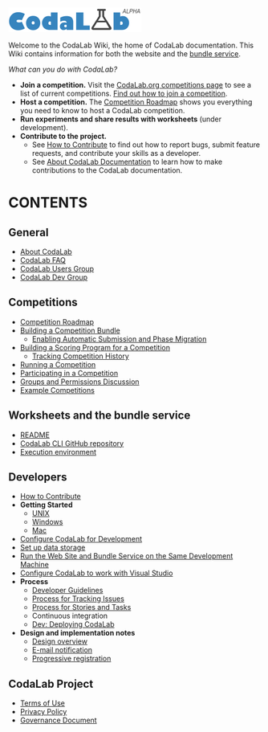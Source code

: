 <p><a href="http://www.codalab.org"><img src="images/codalab-logo-dinky-pos.png" alt=""></a></p>

Welcome to the CodaLab Wiki, the home of CodaLab documentation.  This Wiki contains information for both the website and the [bundle service](https://github.com/codalab/codalab-cli).

*What can you do with CodaLab?* 

* **Join a competition.** Visit the [CodaLab.org competitions page](https://www.codalab.org/competitions) to see a list of current competitions. [Find out how to join a competition](User_Participating-in-a-Competition).
* **Host a competition.** The [Competition Roadmap](User_Competition-Roadmap) shows you everything you need to know to host a CodaLab competition.
* **Run experiments and share results with worksheets** (under development).
* **Contribute to the project.**
    - See [How to Contribute](Dev_How-to-Contribute) to find out how to report bugs, submit feature requests, and contribute your skills as a developer.
    - See [About CodaLab Documentation](Project_About_Documentation) to learn how to make contributions to the CodaLab documentation.

# CONTENTS
## General
* [About CodaLab](Project_About_CodaLab)
* [CodaLab FAQ](Project_CodaLab_FAQ)
* [CodaLab Users Group](https://groups.google.com/forum/#!forum/codalab-users)
* [CodaLab Dev Group](https://groups.google.com/forum/#!forum/codalabdev)

## Competitions
* [Competition Roadmap](User_Competition-Roadmap)
* [Building a Competition Bundle](User_Building-a-Competition-Bundle)
    * [Enabling Automatic Submission and Phase Migration](User_Enable-Auto-Submit-Phase-Migration)
* [Building a Scoring Program for a Competition](User_Building-a-Scoring-Program-for-a-Competition)
    * [Tracking Competition History](User_Tracking-Competition-History)
* [Running a Competition](User_Running-a-Competition)
* [Participating in a Competition](User_Participating-in-a-Competition)
* [Groups and Permissions Discussion](Dev_Groups-and-permissions-discussion)
* [Example Competitions](https://github.com/codalab/competition-examples)

## Worksheets and the bundle service
* [README](https://github.com/codalab/codalab-cli/blob/master/README.md)
* [CodaLab CLI GitHub repository](https://github.com/codalab/codalab-cli)
* [Execution environment](https://github.com/codalab/codalab/wiki/Execution_Environment)

## Developers
* [How to Contribute](Dev_How-to-Contribute)
* **Getting Started**
    * [UNIX](Dev_Getting-Started-on-UNIX-based-Systems)
    * [Windows](Dev_Getting-Started-on-Windows)
    * [Mac](Dev_Getting-Started-on-Mac)
* [Configure CodaLab for Development](Dev_Configure-Codalab-For-Development)
* [Set up data storage](Dev_Set-up-data-storage)
* [Run the Web Site and Bundle Service on the Same Development Machine](Dev_Run-web-site-and-bundle-service-on-the-same-development-machine)
* [Configure CodaLab to work with Visual Studio](Dev_Configure-CodaLab-Visual-Studio)
* **Process**
    * [Developer Guidelines](Dev_Developer-Guidelines)
    * [Process for Tracking Issues](Dev_Issue-tracking)
    * [Process for Stories and Tasks](Dev_Scenarios,-Stories-and-Tasks)
    * Continuous integration
    * [Dev: Deploying CodaLab](Dev_Deploying-CodaLab)
* **Design and implementation notes**
    * [Design overview](https://github.com/codalab/codalab/blob/master/docs/SPECIFICATION.md)
    * [E-mail notification](E-mail-notifications)
    * [Progressive registration](User_Progressive-Registration)

## CodaLab Project
* [Terms of Use](Project_Terms_and_Conditions)
* [Privacy Policy](Project_Privacy_Policy)
* [Governance Document](https://github.com/codalab/codalab/blob/master/docs/Community-Governance.md)
